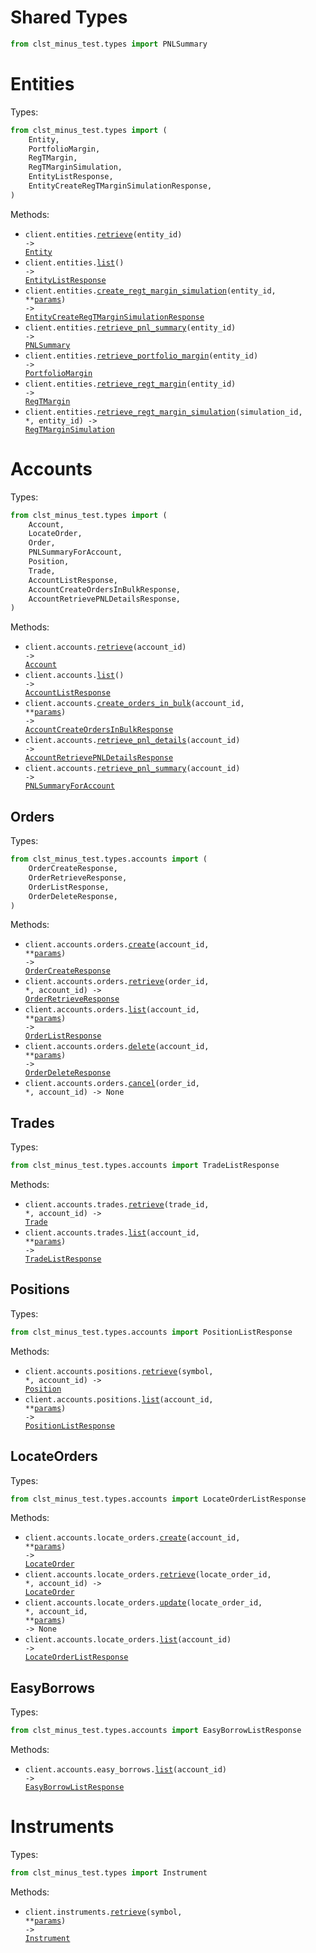 # Shared Types

```python
from clst_minus_test.types import PNLSummary
```

# Entities

Types:

```python
from clst_minus_test.types import (
    Entity,
    PortfolioMargin,
    RegTMargin,
    RegTMarginSimulation,
    EntityListResponse,
    EntityCreateRegTMarginSimulationResponse,
)
```

Methods:

- <code title="get /entities/{entity_id}">client.entities.<a href="./src/clst_minus_test/resources/entities.py">retrieve</a>(entity_id) -> <a href="./src/clst_minus_test/types/entity.py">Entity</a></code>
- <code title="get /entities">client.entities.<a href="./src/clst_minus_test/resources/entities.py">list</a>() -> <a href="./src/clst_minus_test/types/entity_list_response.py">EntityListResponse</a></code>
- <code title="post /entities/{entity_id}/regt-margin-simulations">client.entities.<a href="./src/clst_minus_test/resources/entities.py">create_regt_margin_simulation</a>(entity_id, \*\*<a href="src/clst_minus_test/types/entity_create_regt_margin_simulation_params.py">params</a>) -> <a href="./src/clst_minus_test/types/entity_create_regt_margin_simulation_response.py">EntityCreateRegTMarginSimulationResponse</a></code>
- <code title="get /entities/{entity_id}/pnl-summary">client.entities.<a href="./src/clst_minus_test/resources/entities.py">retrieve_pnl_summary</a>(entity_id) -> <a href="./src/clst_minus_test/types/shared/pnl_summary.py">PNLSummary</a></code>
- <code title="get /entities/{entity_id}/portfolio-margin">client.entities.<a href="./src/clst_minus_test/resources/entities.py">retrieve_portfolio_margin</a>(entity_id) -> <a href="./src/clst_minus_test/types/portfolio_margin.py">PortfolioMargin</a></code>
- <code title="get /entities/{entity_id}/regt-margin">client.entities.<a href="./src/clst_minus_test/resources/entities.py">retrieve_regt_margin</a>(entity_id) -> <a href="./src/clst_minus_test/types/regt_margin.py">RegTMargin</a></code>
- <code title="get /entities/{entity_id}/regt-margin-simulations/{simulation_id}">client.entities.<a href="./src/clst_minus_test/resources/entities.py">retrieve_regt_margin_simulation</a>(simulation_id, \*, entity_id) -> <a href="./src/clst_minus_test/types/regt_margin_simulation.py">RegTMarginSimulation</a></code>

# Accounts

Types:

```python
from clst_minus_test.types import (
    Account,
    LocateOrder,
    Order,
    PNLSummaryForAccount,
    Position,
    Trade,
    AccountListResponse,
    AccountCreateOrdersInBulkResponse,
    AccountRetrievePNLDetailsResponse,
)
```

Methods:

- <code title="get /accounts/{account_id}">client.accounts.<a href="./src/clst_minus_test/resources/accounts/accounts.py">retrieve</a>(account_id) -> <a href="./src/clst_minus_test/types/account.py">Account</a></code>
- <code title="get /accounts">client.accounts.<a href="./src/clst_minus_test/resources/accounts/accounts.py">list</a>() -> <a href="./src/clst_minus_test/types/account_list_response.py">AccountListResponse</a></code>
- <code title="post /accounts/{account_id}/bulk-orders">client.accounts.<a href="./src/clst_minus_test/resources/accounts/accounts.py">create_orders_in_bulk</a>(account_id, \*\*<a href="src/clst_minus_test/types/account_create_orders_in_bulk_params.py">params</a>) -> <a href="./src/clst_minus_test/types/account_create_orders_in_bulk_response.py">AccountCreateOrdersInBulkResponse</a></code>
- <code title="get /accounts/{account_id}/pnl-details">client.accounts.<a href="./src/clst_minus_test/resources/accounts/accounts.py">retrieve_pnl_details</a>(account_id) -> <a href="./src/clst_minus_test/types/account_retrieve_pnl_details_response.py">AccountRetrievePNLDetailsResponse</a></code>
- <code title="get /accounts/{account_id}/pnl-summary">client.accounts.<a href="./src/clst_minus_test/resources/accounts/accounts.py">retrieve_pnl_summary</a>(account_id) -> <a href="./src/clst_minus_test/types/pnl_summary_for_account.py">PNLSummaryForAccount</a></code>

## Orders

Types:

```python
from clst_minus_test.types.accounts import (
    OrderCreateResponse,
    OrderRetrieveResponse,
    OrderListResponse,
    OrderDeleteResponse,
)
```

Methods:

- <code title="post /accounts/{account_id}/orders">client.accounts.orders.<a href="./src/clst_minus_test/resources/accounts/orders.py">create</a>(account_id, \*\*<a href="src/clst_minus_test/types/accounts/order_create_params.py">params</a>) -> <a href="./src/clst_minus_test/types/accounts/order_create_response.py">OrderCreateResponse</a></code>
- <code title="get /accounts/{account_id}/orders/{order_id}">client.accounts.orders.<a href="./src/clst_minus_test/resources/accounts/orders.py">retrieve</a>(order_id, \*, account_id) -> <a href="./src/clst_minus_test/types/accounts/order_retrieve_response.py">OrderRetrieveResponse</a></code>
- <code title="get /accounts/{account_id}/orders">client.accounts.orders.<a href="./src/clst_minus_test/resources/accounts/orders.py">list</a>(account_id, \*\*<a href="src/clst_minus_test/types/accounts/order_list_params.py">params</a>) -> <a href="./src/clst_minus_test/types/accounts/order_list_response.py">OrderListResponse</a></code>
- <code title="delete /accounts/{account_id}/orders">client.accounts.orders.<a href="./src/clst_minus_test/resources/accounts/orders.py">delete</a>(account_id, \*\*<a href="src/clst_minus_test/types/accounts/order_delete_params.py">params</a>) -> <a href="./src/clst_minus_test/types/accounts/order_delete_response.py">OrderDeleteResponse</a></code>
- <code title="delete /accounts/{account_id}/orders/{order_id}">client.accounts.orders.<a href="./src/clst_minus_test/resources/accounts/orders.py">cancel</a>(order_id, \*, account_id) -> None</code>

## Trades

Types:

```python
from clst_minus_test.types.accounts import TradeListResponse
```

Methods:

- <code title="get /accounts/{account_id}/trades/{trade_id}">client.accounts.trades.<a href="./src/clst_minus_test/resources/accounts/trades.py">retrieve</a>(trade_id, \*, account_id) -> <a href="./src/clst_minus_test/types/trade.py">Trade</a></code>
- <code title="get /accounts/{account_id}/trades">client.accounts.trades.<a href="./src/clst_minus_test/resources/accounts/trades.py">list</a>(account_id, \*\*<a href="src/clst_minus_test/types/accounts/trade_list_params.py">params</a>) -> <a href="./src/clst_minus_test/types/accounts/trade_list_response.py">TradeListResponse</a></code>

## Positions

Types:

```python
from clst_minus_test.types.accounts import PositionListResponse
```

Methods:

- <code title="get /accounts/{account_id}/positions/{symbol}">client.accounts.positions.<a href="./src/clst_minus_test/resources/accounts/positions.py">retrieve</a>(symbol, \*, account_id) -> <a href="./src/clst_minus_test/types/position.py">Position</a></code>
- <code title="get /accounts/{account_id}/positions">client.accounts.positions.<a href="./src/clst_minus_test/resources/accounts/positions.py">list</a>(account_id, \*\*<a href="src/clst_minus_test/types/accounts/position_list_params.py">params</a>) -> <a href="./src/clst_minus_test/types/accounts/position_list_response.py">PositionListResponse</a></code>

## LocateOrders

Types:

```python
from clst_minus_test.types.accounts import LocateOrderListResponse
```

Methods:

- <code title="post /accounts/{account_id}/locate-orders">client.accounts.locate_orders.<a href="./src/clst_minus_test/resources/accounts/locate_orders.py">create</a>(account_id, \*\*<a href="src/clst_minus_test/types/accounts/locate_order_create_params.py">params</a>) -> <a href="./src/clst_minus_test/types/locate_order.py">LocateOrder</a></code>
- <code title="get /accounts/{account_id}/locate-orders/{locate_order_id}">client.accounts.locate_orders.<a href="./src/clst_minus_test/resources/accounts/locate_orders.py">retrieve</a>(locate_order_id, \*, account_id) -> <a href="./src/clst_minus_test/types/locate_order.py">LocateOrder</a></code>
- <code title="patch /accounts/{account_id}/locate-orders/{locate_order_id}">client.accounts.locate_orders.<a href="./src/clst_minus_test/resources/accounts/locate_orders.py">update</a>(locate_order_id, \*, account_id, \*\*<a href="src/clst_minus_test/types/accounts/locate_order_update_params.py">params</a>) -> None</code>
- <code title="get /accounts/{account_id}/locate-orders">client.accounts.locate_orders.<a href="./src/clst_minus_test/resources/accounts/locate_orders.py">list</a>(account_id) -> <a href="./src/clst_minus_test/types/accounts/locate_order_list_response.py">LocateOrderListResponse</a></code>

## EasyBorrows

Types:

```python
from clst_minus_test.types.accounts import EasyBorrowListResponse
```

Methods:

- <code title="get /accounts/{account_id}/easy-borrows">client.accounts.easy_borrows.<a href="./src/clst_minus_test/resources/accounts/easy_borrows.py">list</a>(account_id) -> <a href="./src/clst_minus_test/types/accounts/easy_borrow_list_response.py">EasyBorrowListResponse</a></code>

# Instruments

Types:

```python
from clst_minus_test.types import Instrument
```

Methods:

- <code title="get /instruments/{symbol}">client.instruments.<a href="./src/clst_minus_test/resources/instruments.py">retrieve</a>(symbol, \*\*<a href="src/clst_minus_test/types/instrument_retrieve_params.py">params</a>) -> <a href="./src/clst_minus_test/types/instrument.py">Instrument</a></code>
